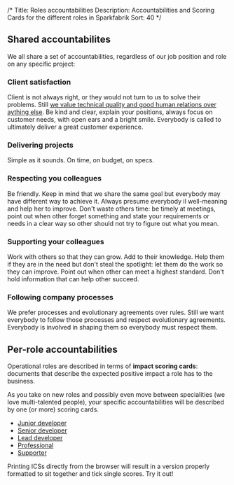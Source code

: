 /*
Title: Roles accountabilities
Description: Accountabilities and Scoring Cards for the different roles in Sparkfabrik
Sort: 40
*/

## Shared accountabilites

We all share a set of accountabilities, regardless of our job position and role on any specific project:

### Client satisfaction

Client is not always right, or they would not turn to us to solve their problems. Still [we value technical quality and good human relations over aything else](https://www.sparkfabrik.com/en/who-we-are.html). Be kind and clear, explain your positions, always focus on customer needs, with open ears and a bright smile. Everybody is called to ultimately deliver a great customer experience.

### Delivering projects

Simple as it sounds. On time, on budget, on specs.

### Respecting you colleagues

Be friendly. Keep in mind that we share the same goal but everybody may have different way to achieve it. Always presume everybody il well-meaning and help her to improve. Don't waste others time: be timely at meetings, point out when other forget something and state your requirements or needs in a clear way so other should not try to figure out what you mean.

### Supporting your colleagues

Work with others so that they can grow. Add to their knowledge. Help them if they are in the need but don't steal the spotlight: let them do the work so they can improve. Point out when other can meet a highest standard. Don't hold information that can help other succeed.

### Following company processes

We prefer processes and evolutionary agreements over rules. Still we want everybody to follow those processes and respect evolutionary agreements. Everybody is involved in shaping them so everybody must respect them.

## Per-role accountabilities

Operational roles are described in terms of **impact scoring cards**: documents that describe the expected positive impact a role has to the business.

As you take on new roles and possibly even move between specialities (we love multi-talented people), your specific accountabilities will be described by one (or more) scoring cards.

* [Junior developer](/resources/role-isc-junior-developer)
* [Senior developer](/resources/role-isc-senior-developer)
* [Lead developer](/resources/role-isc-lead-developer)
* [Professional](/resources/role-isc-professional)
* [Supporter](/resources/role-isc-supporter)

Printing ICSs directly from the browser will result in a version properly formatted to sit together and tick single scores. Try it out!
